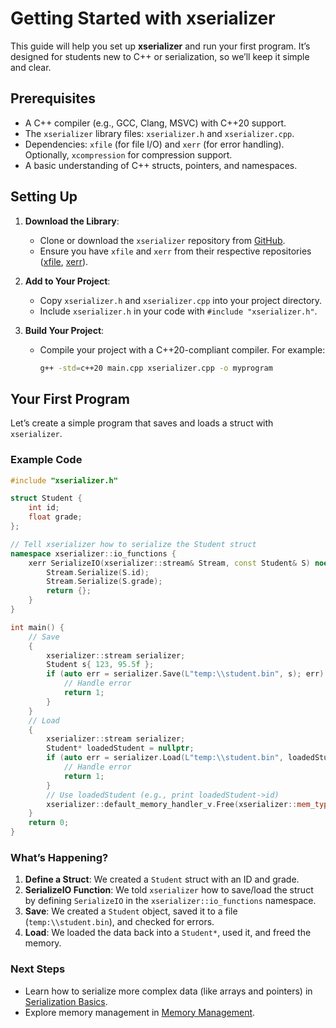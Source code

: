 # Getting Started with xserializer

This guide will help you set up **xserializer** and run your first program. It’s designed for students new to C++ or serialization, so we’ll keep it simple and clear.

## Prerequisites

- A C++ compiler (e.g., GCC, Clang, MSVC) with C++20 support.
- The `xserializer` library files: `xserializer.h` and `xserializer.cpp`.
- Dependencies: `xfile` (for file I/O) and `xerr` (for error handling). Optionally, `xcompression` for compression support.
- A basic understanding of C++ structs, pointers, and namespaces.

## Setting Up

1. **Download the Library**:
   - Clone or download the `xserializer` repository from [GitHub](https://github.com/LIONant-depot/xserializer).
   - Ensure you have `xfile` and `xerr` from their respective repositories ([xfile](https://github.com/LIONant-depot/xfile), [xerr](https://github.com/LIONant-depot/xerr)).

2. **Add to Your Project**:
   - Copy `xserializer.h` and `xserializer.cpp` into your project directory.
   - Include `xserializer.h` in your code with `#include "xserializer.h"`.

3. **Build Your Project**:
   - Compile your project with a C++20-compliant compiler. For example:
     ```bash
     g++ -std=c++20 main.cpp xserializer.cpp -o myprogram
     ```

## Your First Program

Let’s create a simple program that saves and loads a struct with `xserializer`.

### Example Code

```cpp
#include "xserializer.h"

struct Student {
    int id;
    float grade;
};

// Tell xserializer how to serialize the Student struct
namespace xserializer::io_functions {
    xerr SerializeIO(xserializer::stream& Stream, const Student& S) noexcept {
        Stream.Serialize(S.id);
        Stream.Serialize(S.grade);
        return {};
    }
}

int main() {
    // Save
    {
        xserializer::stream serializer;
        Student s{ 123, 95.5f };
        if (auto err = serializer.Save(L"temp:\\student.bin", s); err) {
            // Handle error
            return 1;
        }
    }
    // Load
    {
        xserializer::stream serializer;
        Student* loadedStudent = nullptr;
        if (auto err = serializer.Load(L"temp:\\student.bin", loadedStudent); err) {
            // Handle error
            return 1;
        }
        // Use loadedStudent (e.g., print loadedStudent->id)
        xserializer::default_memory_handler_v.Free(xserializer::mem_type{ .m_bUnique = true }, loadedStudent);
    }
    return 0;
}
```

### What’s Happening?

1. **Define a Struct**: We created a `Student` struct with an ID and grade.
2. **SerializeIO Function**: We told `xserializer` how to save/load the struct by defining `SerializeIO` in the `xserializer::io_functions` namespace.
3. **Save**: We created a `Student` object, saved it to a file (`temp:\\student.bin`), and checked for errors.
4. **Load**: We loaded the data back into a `Student*`, used it, and freed the memory.

### Next Steps

- Learn how to serialize more complex data (like arrays and pointers) in [Serialization Basics](SerializationBasics.md).
- Explore memory management in [Memory Management](MemoryManagement.md).